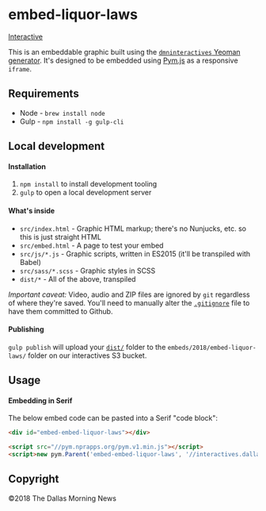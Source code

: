 # embed-liquor-laws

[Interactive](https://www.dallasnews.com/news/curious-texas/2018/08/29/do-blue-laws-still-exist-in-the-lone-star-state-curious-texas-investigates/)

This is an embeddable graphic built using the [`dmninteractives` Yeoman generator](https://github.com/DallasMorningNews/generator-dmninteractives). It's designed to be embedded using [Pym.js](http://blog.apps.npr.org/pym.js/) as a responsive `iframe`.

## Requirements

- Node - `brew install node`
- Gulp - `npm install -g gulp-cli`

## Local development

#### Installation

1. `npm install` to install development tooling
2. `gulp` to open a local development server

#### What's inside

- `src/index.html` - Graphic HTML markup; there's no Nunjucks, etc. so this is just straight HTML
- `src/embed.html` - A page to test your embed
- `src/js/*.js` - Graphic scripts, written in ES2015 (it'll be transpiled with Babel)
- `src/sass/*.scss` - Graphic styles in SCSS
- `dist/*` - All of the above, transpiled

_Important caveat:_ Video, audio and ZIP files are ignored by `git` regardless of where they're saved. You'll need to manually alter the [`.gitignore`](.gitignore) file to have them committed to Github.

#### Publishing

`gulp publish` will upload your [`dist/`](dist/) folder to the `embeds/2018/embed-liquor-laws/` folder on our interactives S3 bucket.

## Usage

#### Embedding in Serif

The below embed code can be pasted into a Serif "code block":

```html
<div id="embed-embed-liquor-laws"></div>

<script src="//pym.nprapps.org/pym.v1.min.js"></script>
<script>new pym.Parent('embed-embed-liquor-laws', '//interactives.dallasnews.com/embeds/2018/embed-liquor-laws/', {})</script>
```

## Copyright

&copy;2018 The Dallas Morning News
